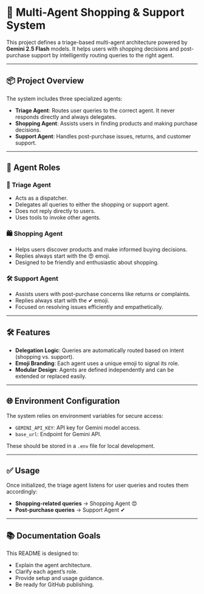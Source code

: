 # 🧠 Multi-Agent Shopping & Support System 

This project defines a triage-based multi-agent architecture powered by **Gemini 2.5 Flash** models. It helps users with shopping decisions and post-purchase support by intelligently routing queries to the right agent.

---

## 📦 Project Overview  

The system includes three specialized agents:

- **Triage Agent**: Routes user queries to the correct agent. It never responds directly and always delegates.
- **Shopping Agent**: Assists users in finding products and making purchase decisions.
- **Support Agent**: Handles post-purchase issues, returns, and customer support.

---

## 🧩 Agent Roles

### 🔁 Triage Agent

- Acts as a dispatcher.
- Delegates all queries to either the shopping or support agent.
- Does not reply directly to users.
- Uses tools to invoke other agents.

### 🛍️ Shopping Agent

- Helps users discover products and make informed buying decisions.
- Replies always start with the 😍 emoji.
- Designed to be friendly and enthusiastic about shopping.

### 🛠️ Support Agent

- Assists users with post-purchase concerns like returns or complaints.
- Replies always start with the ✔ emoji.
- Focused on resolving issues efficiently and empathetically.

---

## 🛠 Features

- **Delegation Logic**: Queries are automatically routed based on intent (shopping vs. support).
- **Emoji Branding**: Each agent uses a unique emoji to signal its role.
- **Modular Design**: Agents are defined independently and can be extended or replaced easily.

---

## 🌐 Environment Configuration

The system relies on environment variables for secure access:

- `GEMINI_API_KEY`: API key for Gemini model access.
- `base_url`: Endpoint for Gemini API.

These should be stored in a `.env` file for local development.

---

## ✅ Usage

Once initialized, the triage agent listens for user queries and routes them accordingly:

- **Shopping-related queries** → Shopping Agent 😍  
- **Post-purchase queries** → Support Agent ✔

---

## 📚 Documentation Goals

This README is designed to:

- Explain the agent architecture.
- Clarify each agent’s role.
- Provide setup and usage guidance.
- Be ready for GitHub publishing.


